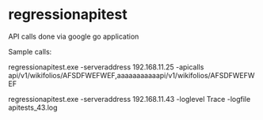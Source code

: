 # regressionapitest
API calls done via google go application

Sample calls:

regressionapitest.exe -serveraddress 192.168.11.25 -apicalls api/v1/wikifolios/AFSDFWEFWEF,aaaaaaaaaaapi/v1/wikifolios/AFSDFWEFWEF

regressionapitest.exe -serveraddress 192.168.11.43 -loglevel Trace -logfile apitests_43.log
